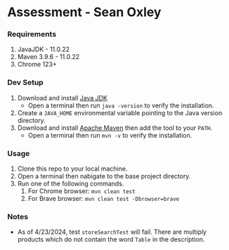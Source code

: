 # Assessment - Sean Oxley

### Requirements
1. JavaJDK - 11.0.22
2. Maven 3.9.6 - 11.0.22
3. Chrome 123+ 

### Dev Setup
1. Download and install [Java JDK](https://www.oracle.com/java/technologies/javase/jdk11-archive-downloads.html)
    - Open a terminal then run `java -version` to verify the installation.
2. Create a `JAVA_HOME` environmental variable pointing to the Java version directory.
3. Download and install [Apache Maven](https://maven.apache.org/download.cgi) then add the tool to your `PATH`.
    - Open a terminal then run `mvn -v` to verify the installation.

### Usage
1. Clone this repo to your local machine.
2. Open a terminal then nabigate to the base project directory.
3. Run one of the following commands.
    1. For Chrome browser: ```mvn clean test```
    2. For Brave browser: ```mvn clean test -Dbrowser=brave```

### Notes
- As of 4/23/2024, test `storeSearchTest` will fail. There are multiply products which do not contain the word `Table` in the description.
